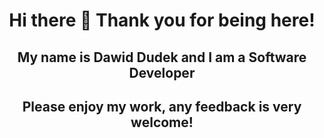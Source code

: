 
<h1 align="center"> Hi there 👋 Thank you for being here! </h1>
<h2 align="center"> My name is Dawid Dudek and I am a Software Developer </h2>
<h2 align="center"> Please enjoy my work, any feedback is very welcome! </h2>

